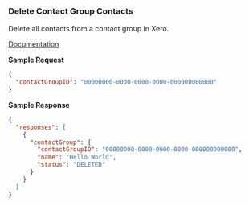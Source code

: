 ### Delete Contact Group Contacts

Delete all contacts from a contact group in Xero.

[Documentation](https://xeroapi.github.io/xero-node/accounting/index.html#api-Accounting-deleteContactGroupContacts)

**Sample Request**
```json
{
  "contactGroupID": "00000000-0000-0000-0000-000000000000"
}
```

**Sample Response**
```json
{
  "responses": [
    {
      "contactGroup": {
        "contactGroupID": "00000000-0000-0000-0000-000000000000",
        "name": "Hello World",
        "status": "DELETED"
      }
    }
  ]
}
```

